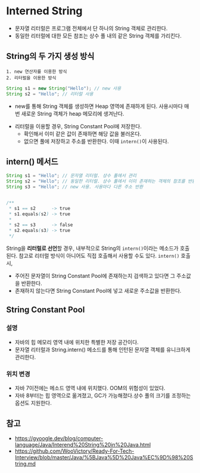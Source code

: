 # Interned String

- 문자열 리터럴은 프로그램 전체에서 단 하나의 String 객체로 관리한다.
- 동일한 리터럴에 대한 모든 참조는 상수 풀 내의 같은 String 객체를 가리킨다.

## String의 두 가지 생성 방식

    1. new 연산자를 이용한 방식
    2. 리터럴을 이용한 방식

```java
String s1 = new String("Hello"); // new 사용
String s2 = "Hello"; // 리터럴 사용
```

- new를 통해 String 객체를 생성하면 Heap 영역에 존재하게 된다. 사용시마다 매번 새로운 String 객체가 heap 메모리에 생겨난다.

* 리터럴을 이용할 경우, String Constant Pool에 저장한다.
  - 확인해서 이미 같은 값이 존재하면 해당 값을 불러온다.
  - 없으면 풀에 저장하고 주소를 반환한다. 이때 `intern()`이 사용된다.

## intern() 메서드

```java
String s1 = "Hello"; // 문자열 리터럴. 상수 풀에서 관리
String s2 = "Hello"; // 동일한 리터럴. 상수 풀에서 이미 존재하는 객체의 참조를 반환
String s3 = "Hello"; // new 사용. 사용마다 다른 주소 반환


/**
 * s1 == s2      -> true
 * s1.equals(s2) -> true
 *
 * s2 == s3      -> false
 * s2.equals(s3) -> true
 */
```

String을 **리터럴로 선언**할 경우, 내부적으로 String의 `intern()`이라는 메소드가 호출된다. 참고로 리터럴 방식이 아니어도 직접 호출해서 사용할 수도 있다. `intern()` 호출 시,

- 주어진 문자열이 String Constant Pool에 존재하는지 검색하고 있다면 그 주소값을 반환한다.
- 존재하지 않는다면 String Constant Pool에 넣고 새로운 주소값을 반환한다.

## String Constant Pool

### 설명

- 자바의 힙 메모리 영역 내에 위치한 특별한 저장 공간이다.
- 문자열 리터럴과 String.intern() 메소드를 통해 인턴된 문자열 객체를 유니크하게 관리한다.

### 위치 변경

- 자바 7이전에는 메소드 영역 내에 위치했다. OOM의 위험성이 있었다.
- 자바 8부터는 힙 영역으로 옮겨졌고, GC가 가능해졌다.상수 풀의 크기를 조정하는 옵션도 지원한다.

## 참고

- https://gyoogle.dev/blog/computer-language/Java/Interend%20String%20in%20Java.html
- https://github.com/WooVictory/Ready-For-Tech-Interview/blob/master/Java/%5BJava%5D%20Java%EC%9D%98%20String.md
